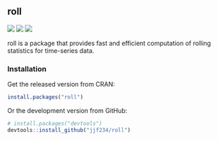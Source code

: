 ## roll

[![](https://api.travis-ci.org/jjf234/roll.png?branch=master)](https://travis-ci.org/jjf234/roll) [![](http://www.r-pkg.org/badges/version/roll)](https://cran.r-project.org/package=roll) [![](https://codecov.io/gh/jjf234/roll/graph/badge.svg)](https://codecov.io/github/jjf234/roll)

roll is a package that provides fast and efficient computation of rolling statistics for time-series data.

### Installation

Get the released version from CRAN:

```R
install.packages("roll")
```

Or the development version from GitHub:

```R
# install.packages("devtools")
devtools::install_github("jjf234/roll")
```